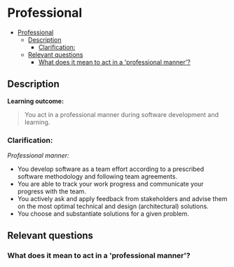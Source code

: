 # Professional

- [Professional](#professional)
  - [Description](#description)
    - [Clarification:](#clarification)
  - [Relevant questions](#relevant-questions)
    - [What does it mean to act in a 'professional manner'?](#what-does-it-mean-to-act-in-a-professional-manner)

## Description

**Learning outcome:**

> You act in a professional manner during software development and learning.

### Clarification:

_Professional manner:_

- You develop software as a team effort according to a prescribed software methodology and following team agreements.
- You are able to track your work progress and communicate your progress with the team.
- You actively ask and apply feedback from stakeholders and advise them on the most optimal technical and design (architectural) solutions.
- You choose and substantiate solutions for a given problem.

## Relevant questions

### What does it mean to act in a 'professional manner'?

